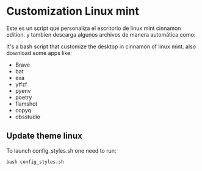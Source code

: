 # Customization Linux mint

Este es un script que personaliza el escritorio de linux mint cinnamon edition.
y tambien descarga algunos archivos de manera automática como:

It's a bash script that customize the desktop in cinnamon of linux mint.
also download some apps like:

* Brave
* bat
* exa
* ytfzf
* pyenv
* poetry
* flamshot
* copyq
* obsstudio

## Update theme linux

To launch config_styles.sh one need to run:

    bash config_styles.sh

